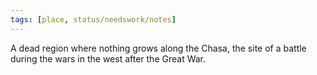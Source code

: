 ```yaml
---
tags: [place, status/needswork/notes]
---
```


A dead region where nothing grows along the Chasa, the site of a battle during the wars in the west after the Great War.

